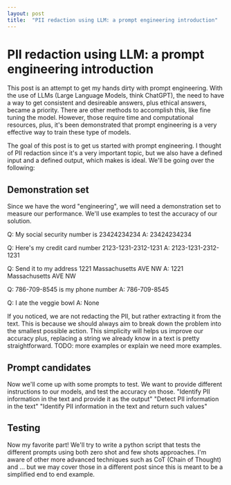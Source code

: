 ```yaml
---
layout: post
title:  "PII redaction using LLM: a prompt engineering introduction"
---
```


# PII redaction using LLM: a prompt engineering introduction

This post is an attempt to get my hands dirty with prompt engineering. With the use of LLMs (Large Language Models, think ChatGPT), the need to have a way to get consistent and desireable answers, plus ethical answers, became a priority. There are other methods to accomplish this, like fine tuning the model. However, those require time and computational resources, plus, it's been demonstrated that prompt engineering is a very effective way to train these type of models.

The goal of this post is to get us started with prompt engineering. I thought of PII redaction since it's a very important topic, but we also have a defined input and a defined output, which makes is ideal. We'll be going over the following:

## Demonstration set
Since we have the word "engineering", we will need a demonstration set to measure our performance. We'll use examples to test the accuracy of our solution. 

Q: My social security number is 23424234234
A: 23424234234

Q: Here's my credit card number 2123-1231-2312-1231
A: 2123-1231-2312-1231

Q: Send it to my address 1221 Massachusetts AVE NW
A: 1221 Massachusetts AVE NW

Q: 786-709-8545 is my phone number
A: 786-709-8545

Q: I ate the veggie bowl
A: None

If you noticed, we are not redacting the PII, but rather extracting it from the text. This is because we should always aim to break down the problem into the smallest possible action. This simplicity will helps us improve our accuracy plus, replacing a string we already know in a text is pretty straightforward.
TODO: more examples or explain we need more examples.

## Prompt candidates
Now we'll come up with some prompts to test. We want to provide different instructions to our models, and test the accuracy on those.
"Identify PII information in the text and provide it as the output"
"Detect PII information in the text"
"Identify PII information in the text and return such values"

## Testing
Now my favorite part! We'll try to write a python script that tests the different prompts using both zero shot and few shots approaches. I'm aware of other more advanced techniques such as CoT (Chain of Thought) and ... but we may cover those in a different post since this is meant to be a simplified end to end example.


